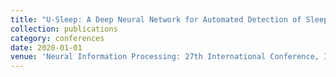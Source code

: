 ```yaml
---
title: "U-Sleep: A Deep Neural Network for Automated Detection of Sleep Arousals Using Multiple PSGs"
collection: publications
category: conferences
date: 2020-01-01
venue: 'Neural Information Processing: 27th International Conference, ICONIP 2020'
---
```

